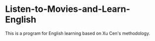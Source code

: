 # Listen-to-Movies-and-Learn-English
This is a program for English learning based on Xu Cen's methodology.
